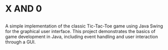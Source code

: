 # X AND 0

##
A simple implementation of the classic Tic-Tac-Toe game using Java Swing for the graphical user interface. 
This project demonstrates the basics of game development in Java, including event handling and user interaction through a GUI.
